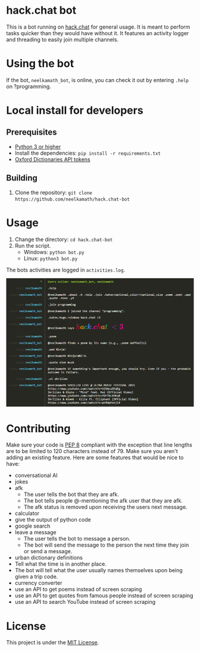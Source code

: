 # hack.chat bot

This is a bot running on [hack.chat](https://hack.chat/) for general usage. It is meant to perform tasks quicker than
they would have without it. It features an activity logger and threading to easily join multiple channels.

# Using the bot

If the bot, `neelkamath_bot`, is online, you can check it out by entering `.help` on ?programming.

# Local install for developers

## Prerequisites

- [Python 3 or higher](https://www.python.org/downloads/)
- Install the dependencies: `pip install -r requirements.txt`
- [Oxford Dictionaries API tokens](https://developer.oxforddictionaries.com/documentation/getting_started)

## Building

1. Clone the repository: `git clone https://github.com/neelkamath/hack.chat-bot`

# Usage

1. Change the directory: `cd hack.chat-bot`
1. Run the script.
    - Windows: `python bot.py`
    - Linux: `python3 bot.py`

The bots activities are logged in `activities.log`.

![Commands](screenshot.png)

# Contributing

Make sure your code is [PEP 8](https://www.python.org/dev/peps/pep-0008/) compliant with the exception that line lengths
are to be limited to 120 characters instead of 79. Make sure you aren't adding an existing feature. Here are some
features that would be nice to have:

- conversational AI
- jokes
- afk
    - The user tells the bot that they are afk.
    - The bot tells people @-mentioning the afk user that they are afk.
    - The afk status is removed upon receiving the users next message.
- calculator
- give the output of python code
- google search
- leave a message
    - The user tells the bot to message a person.
    - The bot will send the message to the person the next time they join or send a message.
- urban dictionary definitions
- Tell what the time is in another place.
- The bot will tell what the user usually names themselves upon being given a trip code.
- currency converter
- use an API to get poems instead of screen scraping
- use an API to get quotes from famous people instead of screen scraping
- use an API to search YouTube instead of screen scraping

# License

This project is under the [MIT License](LICENSE.txt).

